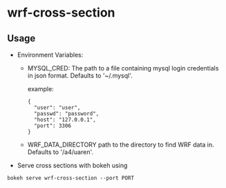 # wrf-cross-section

## Usage
  * Environment Variables:
    * MYSQL_CRED: The path to a file containing mysql login credentials in json format. Defaults to '~/.mysql'.

      example:
      ```
      {
        "user": "user",
        "passwd": "password",
        "host": "127.0.0.1",
        "port": 3306
      }
      ```
    * WRF_DATA_DIRECTORY path to the directory to find WRF data in. Defaults to '/a4/uaren'.
  * Serve cross sections with bokeh using 
```
bokeh serve wrf-cross-section --port PORT
```
